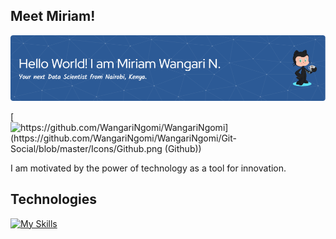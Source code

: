 ## Meet Miriam!

![I'm Miriam Wangari, a passionate Data Scientist based in Nairobi, Kenya.](https://github.com/WangariNgomi/WangariNgomi/blob/main/github-header-image%20(2).png)

[![https://github.com/WangariNgomi/WangariNgomi](https://github.com/WangariNgomi/WangariNgomi/Git-Social/blob/master/Icons/Github.png (Github))][1]

[1]: https://www.github.com/WangariNgomi

I am motivated by the power of technology as a tool for innovation.                                              



## Technologies
[![My Skills](https://skillicons.dev/icons?i=git,py,r,vscode,tensorflow,stackoverflow,sqlite)](https://skillicons.dev)



















